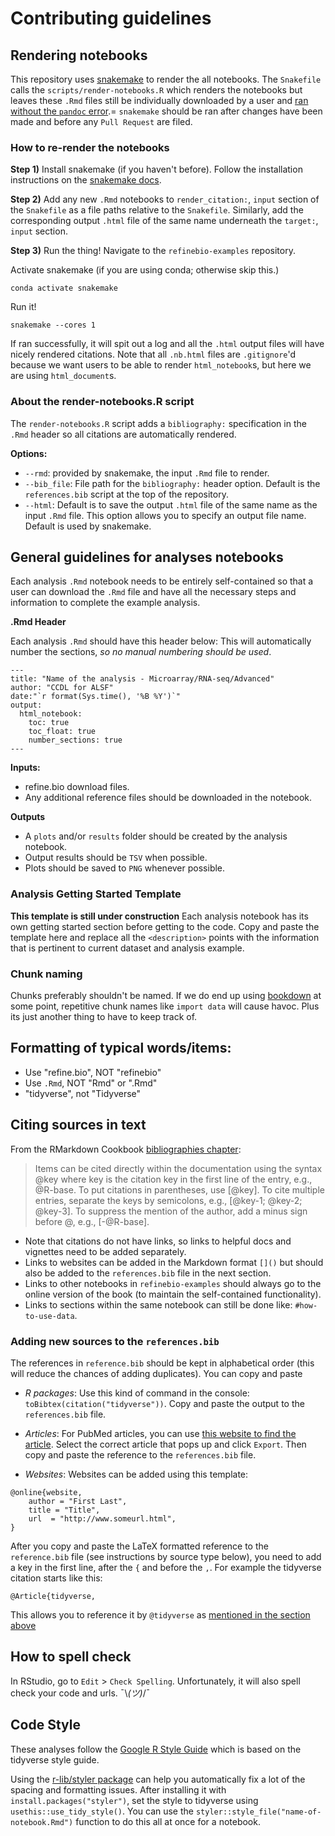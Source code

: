 
# Contributing guidelines

## Rendering notebooks

This repository uses [snakemake](https://snakemake.readthedocs.io/en/stable/getting_started/installation.html) to render the all notebooks.
The `Snakefile` calls the `scripts/render-notebooks.R` which renders the notebooks but leaves these `.Rmd` files still be individually downloaded by a user and [ran without the `pandoc` error](https://github.com/AlexsLemonade/refinebio-examples/pull/148#issuecomment-669170681).=
`snakemake` should be ran after changes have been made and before any `Pull Request` are filed.

### How to re-render the notebooks

**Step 1)** Install snakemake (if you haven't before).
Follow the installation instructions on the [snakemake docs](https://snakemake.readthedocs.io/en/stable/getting_started/installation.html).

**Step 2)** Add any new `.Rmd` notebooks to `render_citation:`, `input` section of the `Snakefile` as a file paths relative to the `Snakefile`.
Similarly, add the corresponding output `.html` file of the same name underneath the `target:`, `input` section.

**Step 3)** Run the thing!
Navigate to the `refinebio-examples` repository.

Activate snakemake (if you are using conda; otherwise skip this.)
```
conda activate snakemake
```
Run it!
```
snakemake --cores 1
```
If ran successfully, it will spit out a log and all the `.html` output files will have nicely rendered citations.
Note that all `.nb.html` files are `.gitignore`'d because we want users to be able to render `html_notebook`s, but here we are using `html_document`s.

### About the render-notebooks.R script

The `render-notebooks.R` script adds a `bibliography:` specification in the `.Rmd` header so all citations are automatically rendered.

**Options:**
- `--rmd`: provided by snakemake, the input `.Rmd` file to render.   
- `--bib_file`: File path for the  `bibliography:` header option.
Default is the `references.bib` script at the top of the repository.  
- `--html`: Default is to save the output `.html` file of the same name as the input `.Rmd` file. This option allows you to specify an output file name. Default is used by snakemake.   

## General guidelines for analyses notebooks

Each analysis `.Rmd` notebook needs to be entirely self-contained so that a user can download the `.Rmd` file and have all the necessary steps and information to complete the example analysis.

**.Rmd Header**

Each analysis `.Rmd` should have this header below:
This will automatically number the sections, _so no manual numbering should be used_.

```
---
title: "Name of the analysis - Microarray/RNA-seq/Advanced"
author: "CCDL for ALSF"
date:"`r format(Sys.time(), '%B %Y')`"
output:   
  html_notebook:
    toc: true
    toc_float: true
    number_sections: true
---
```

**Inputs:**  

- refine.bio download files.  
- Any additional reference files should be downloaded in the notebook.  

**Outputs**  

- A `plots` and/or `results` folder should be created by the analysis notebook.  
- Output results should be `TSV` when possible.  
- Plots should be saved to `PNG` whenever possible.    

### Analysis Getting Started Template

**This template is still under construction**
Each analysis notebook has its own getting started section before getting to the code.
Copy and paste the template here and replace all the `<description>` points with the information that is pertinent to current dataset and analysis example.

### Chunk naming

Chunks preferably shouldn't be named.
If we do end up using [bookdown](https://bookdown.org/yihui/bookdown/) at some point, repetitive chunk names like `import data` will cause havoc.
Plus its just another thing to have to keep track of.

## Formatting of typical words/items:

  - Use "refine.bio", NOT "refinebio"
  - Use `.Rmd`,  NOT "Rmd" or ".Rmd"
  - "tidyverse", not "Tidyverse"

## Citing sources in text

From the RMarkdown Cookbook [bibliographies chapter](https://bookdown.org/yihui/rmarkdown-cookbook/bibliography.html):
> Items can be cited directly within the documentation using the syntax @key where key is the citation key in the first line of the entry, e.g., @R-base. To put citations in parentheses, use [@key]. To cite multiple entries, separate the keys by semicolons, e.g., [@key-1; @key-2; @key-3]. To suppress the mention of the author, add a minus sign before @, e.g., [-@R-base].

- Note that citations do not have links, so links to helpful docs and vignettes need to be added separately.
- Links to websites can be added in the Markdown format `[]()` but should also be added to the `references.bib` file in the next section.
- Links to other notebooks in `refinebio-examples` should always go to the online version of the book (to maintain the self-contained functionality).
- Links to sections within the same notebook can still be done like: `#how-to-use-data`.

### Adding new sources to the `references.bib`

The references in `reference.bib` should be kept in alphabetical order (this will reduce the chances of adding duplicates).
You can copy and paste

- _R packages_: Use this kind of command in the console: `toBibtex(citation("tidyverse"))`.
Copy and paste the output to the `references.bib` file.

- _Articles_: For PubMed articles, you can use [this website to find the article](https://www.bioinformatics.org/texmed/). Select the correct article that pops up and click `Export`. Then copy and paste the reference to the `references.bib` file.

- _Websites_: Websites can be added using this template:
```
@online{website,
    author = "First Last",
    title = "Title",
    url  = "http://www.someurl.html",
}
```

After you copy and paste the LaTeX formatted reference to the `reference.bib` file (see instructions by source type below), you need to add a key in the first line, after the `{` and before the `,`.
For example the tidyverse citation starts like this:

```
@Article{tidyverse,
```

This allows you to reference it by `@tidyverse` as [mentioned in the section above](#citing-sources-in-text)

## How to spell check

In RStudio, go to `Edit` > `Check Spelling`.
Unfortunately, it will also spell check your code and urls. ¯\\_(ツ)_/¯

## Code Style

These analyses follow the [Google R Style Guide](http://web.stanford.edu/class/cs109l/unrestricted/resources/google-style.html) which is based on the tidyverse style guide.

Using the [r-lib/styler package](https://github.com/r-lib/styler) can help you automatically fix a lot of the spacing and formatting issues.
After installing it with `install.packages("styler")`, set the style to tidyverse using `usethis::use_tidy_style()`.
You can use the `styler::style_file("name-of-notebook.Rmd")` function to do this all at once for a notebook.
